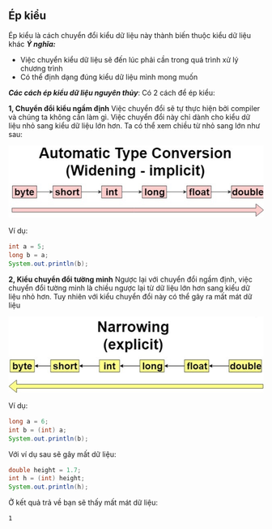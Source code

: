 ## Ép kiểu
Ép kiểu là cách chuyển đổi kiểu dữ liệu này thành biến thuộc kiểu dữ liệu khác
***Ý nghĩa:***
- Việc chuyển kiểu dữ liệu sẽ đến lúc phải cần trong quá trình xử lý chương trình
- Có thể định dạng đúng kiểu dữ liệu mình mong muốn

***Các cách ép kiểu dữ liệu nguyên thủy***: Có 2 cách để ép kiểu:

**1, Chuyển đổi kiểu ngầm định**
Việc chuyển đổi sẽ tự thực hiện bởi compiler và chúng ta không cần làm gì. Việc chuyển đổi này chỉ dành cho kiểu dữ liệu nhỏ sang kiểu dữ liệu lớn hơn. Ta có thể xem chiều từ nhỏ sang lớn như sau:

![image](../image/type_casting_1.png)

Ví dụ:
```java
int a = 5;
long b = a;
System.out.println(b);
```

**2, Kiểu chuyển đổi tường minh**
Ngược lại với chuyển đổi ngầm định, việc chuyển đổi tường minh là chiều ngược lại từ dữ liệu lớn hơn sang kiểu dữ liệu nhỏ hơn. Tuy nhiên với kiểu chuyển đổi này có thể gây ra mất mát dữ liệu

![image](../image/type_casting_2.png)

Ví dụ:
```java
long a = 6;
int b = (int) a;
System.out.println(b);
```

Với ví dụ sau sẽ gây mất dữ liệu:
```java
double height = 1.7;
int h = (int) height;
System.out.println(h);
```
Ở kết quả trả về bạn sẽ thấy mất mát dữ liệu:
```
1
```  
